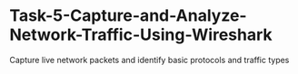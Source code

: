 # Task-5-Capture-and-Analyze-Network-Traffic-Using-Wireshark
Capture live network packets and identify basic protocols and traffic types
